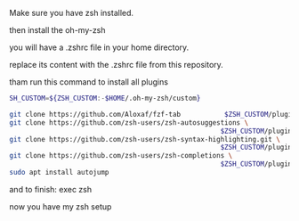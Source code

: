 Make sure you have zsh installed. 

then install the oh-my-zsh

you will have a .zshrc file in your home directory.

replace its content with the .zshrc file from this repository.

tham run this command to install all plugins
```bash
SH_CUSTOM=${ZSH_CUSTOM:-$HOME/.oh-my-zsh/custom}

git clone https://github.com/Aloxaf/fzf-tab           $ZSH_CUSTOM/plugins/fzf-tab
git clone https://github.com/zsh-users/zsh-autosuggestions \
                                                     $ZSH_CUSTOM/plugins/zsh-autosuggestions
git clone https://github.com/zsh-users/zsh-syntax-highlighting.git \
                                                     $ZSH_CUSTOM/plugins/zsh-syntax-highlighting
git clone https://github.com/zsh-users/zsh-completions \
                                                     $ZSH_CUSTOM/plugins/zsh-completions
sudo apt install autojump
```

and to finish:
exec zsh

now you have my zsh setup
